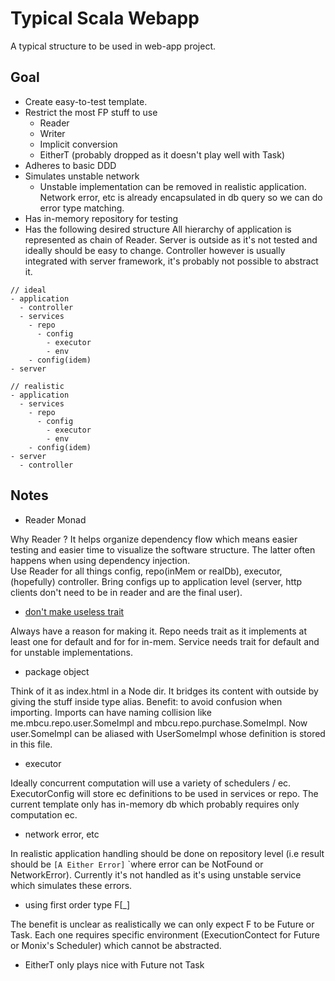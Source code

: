 # Typical Scala Webapp
A typical structure to be used in web-app project.

## Goal
- Create easy-to-test template. 
- Restrict the most FP stuff to use
    - Reader
    - Writer 
    - Implicit conversion
    - EitherT (probably dropped as it doesn't play well with Task)
- Adheres to basic DDD
- Simulates unstable network
    - Unstable implementation can be removed in realistic application. Network error, etc is already encapsulated in db query so we can do error type matching. 
- Has in-memory repository for testing
- Has the following desired structure
All hierarchy of application is represented as chain of Reader. Server is outside as it's not tested and ideally should be easy to change. 
Controller however is usually integrated with server framework, it's probably not possible to abstract it. 

```
// ideal
- application
  - controller
  - services    
    - repo
      - config 
        - executor
        - env
    - config(idem)
- server
```

```
// realistic
- application
  - services    
    - repo  
      - config 
        - executor
        - env
    - config(idem)
- server
  - controller

```


## Notes 
- Reader Monad

Why Reader ? It helps organize dependency flow which means easier testing and easier time to visualize the software structure. The latter often happens when using dependency injection.  
Use Reader for all things config, repo(inMem or realDb), executor, (hopefully) controller. Bring configs up to application level (server, http clients don't need to be in reader and are the final user).

- [don't make useless  trait](https://github.com/alexandru/scala-best-practices/blob/master/sections/2-language-rules.md#24-should-not-define-useless-traits)

Always have a reason for making it. Repo needs trait as it implements at least one for default and for for in-mem. Service needs trait for default and for unstable implementations. 

- package object

Think of it as index.html in a Node dir. It bridges its content with outside by giving the stuff inside type alias.
Benefit: to avoid confusion when importing. Imports can have naming collision like me.mbcu.repo.user.SomeImpl and mbcu.repo.purchase.SomeImpl. 
Now user.SomeImpl can be aliased with UserSomeImpl whose definition is stored in this file.   

- executor

Ideally concurrent computation will use a variety of schedulers / ec. ExecutorConfig will store ec definitions to be used in services or repo. 
The current template only has in-memory db which probably requires only computation ec. 

- network error, etc

In realistic application handling should be done on repository level (i.e result should be `[A Either Error]` `where error can be NotFound or NetworkError). Currently it's not handled as it's using unstable service which simulates these errors.  

- using first order type F[_]

The benefit is unclear as realistically we can only expect F to be Future or Task. Each one requires specific environment (ExecutionContect for Future or Monix's Scheduler) which cannot be abstracted. 

- EitherT only plays nice with Future not Task

